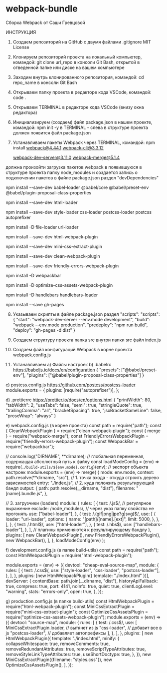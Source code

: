 # webpack-bundle

Сборка Webpack от Саши Гревцовой

ИНСТРУКЦИЯ

1. Создаем репозиторий на GitHub с двумя файлами
   .gitignore
   MIT License

2. Клонируем репозиторий проекта на локальный компьютер, командой:
   git clone url_repo
   в консоли Git Bash, открытой в отведенной папке или диске на вашем компьютере

3. Заходим внутрь клонированного репозитория, командой:
   cd repo_name
   в консоли Git Bash

4. Открываем папку проекта в редакторе кода VSCode, командой:
   code .

5. Открываем TERMINAL в редакторе кода VSCode (внизу окна редактора)

6. Инициализируем (создаем) файл package.json в нашем проекте, командой:
   npm init -y
   в TERMINAL - слева в структуре проекта должен появится файл package.json

7. Устанавливаем пакеты Webpack через TERMINAL, командой:
   npm install webpack@4.44.1 webpack-cli@3.3.12

   webpack-dev-server@3.11.0 webpack-merge@5.1.4

должна произойти загрузка пакетов webpack в появившуюся в структуре проекта папку node_modules и создается запись о подключении пакетов в файле package.json раздел "devDependencies"

npm install --save-dev babel-loader @babel/core @babel/preset-env @babel/plugin-proposal-class-properties

npm install --save-dev html-loader

npm install --save-dev style-loader css-loader postcss-loader postcss autoprefixer

npm install -D file-loader url-loader

npm install --save-dev html-webpack-plugin

npm install --save-dev mini-css-extract-plugin

npm install --save-dev clean-webpack-plugin

npm install --save-dev friendly-errors-webpack-plugin

npm install -D webpackbar

npm install -D optimize-css-assets-webpack-plugin

npm install -D handlebars handlebars-loader

npm install --save gh-pages

8. Указываем скрипты в файле package.json раздел "scripts":
   "scripts": {
   "start": "webpack-dev-server --env.mode development",
   "build": "webpack --env.mode production",
   "predeploy": "npm run build",
   "deploy": "gh-pages -d dist"
   }

9. Создаем структуру проекта
   папка src
   внутри папки src файл index.js

10. Создаем файл конфигураций Webpack в корне проекта
    webpack.config.js

11. Устанавливаем
    a) Файлы настроек
    b) .babelrc https://babeljs.io/docs/en/configuration
    {
    "presets": ["@babel/preset-env"],
    "plugins": ["@babel/plugin-proposal-class-properties"]
    }

c) postcss.config.js https://github.com/postcss/postcss-loader
module.exports = {
plugins: [require("autoprefixer")],
};

d) .prettierrc https://prettier.io/docs/en/options.html
{
"printWidth": 80,
"tabWidth": 2,
"useTabs": false,
"semi": true,
"stringleQuote": true,
"trailingComma": "all",
"bracketSpacing": true,
"jsxBracketSameLine": false,
"proseWrap": "always"
}

e) webpack.config.js (в корне проекта)
const path = require("path");
const { CleanWebpackPlugin } = require("clean-webpack-plugin");
const { merge } = require("webpack-merge");
const FriendlyErrorsWebpackPlugin = require("friendly-errors-webpack-plugin");
const WebpackBar = require("webpackbar");

// console.log("DIRNAME", **dirname); // глобальная переменная, содержащая абсолютный путь к файлу
const loadModeConfig = (env) =>
require(`./build-utils/${env.mode}.config`)(env);
// экспорт объекта настроек
module.exports = (env) =>
merge(
{
mode: env.mode,
context: path.resolve(**dirname, "src"),
// 1. точка входа - откуда строить дерево зависимостей
entry: "./index.js",
// 2. куда положить результирующий бандл
output: {
path: path.resolve(\_\_dirname, "dist"),
filename: "[name].bundle.js",
},

// 3. загрузчики (loaders)
module: {
rules: [
{
test: /\.js$/, // регулярное выражение
            exclude: /node_modules/, // через указ папку свойства не прогонять
            use: ["babel-loader"],
          },
          {
            test: /\.(gif|png|jpe?g|svg)$/,
use: [
{
loader: "url-loader",
options: {
name: "[path]/[name].[ext]",
limit: 5000,
},
},
],
},
{
test: /\.html$/,
            use: ["html-loader"],
          },
          {
            test: /\.hbs$/,
use: ["handlebars-loader"],
},
],
// плагины применяются к результирующему бандлу
},
plugins: [
new CleanWebpackPlugin(),
new FriendlyErrorsWebpackPlugin(),
new WebpackBar(),
],
},
loadModeConfig(env)
);

f) development.config.js (в папке build-utils)
const path = require("path");
const HtmlWebpackPlugin = require("html-webpack-plugin");

module.exports = (env) => ({
devtool: "cheap-eval-source-map",
module: {
rules: [
{
test: /\.css$/,
use: ["style-loader", "css-loader", "postcss-loader"],
},
],
},
plugins: [new HtmlWebpackPlugin({ template: "./index.html" })],
devServer: {
contentBase: path.join(\_\_dirname, "dist"),
historyApiFallback: true,
compress: true,
port: 4141,
noInfo: true,
quiet: true,
clientLogLevel: "warning",
stats: "errors-only",
open: true,
},
});

g) production.config.js (в папке build-utils)
const HtmlWebpackPlugin = require("html-webpack-plugin");
const MiniCssExtractPlugin = require("mini-css-extract-plugin");
const OptimizeCssAssetsPlugin = require("optimize-css-assets-webpack-plugin");
module.exports = (env) => ({
devtool: "source-map",
module: {
rules: [
{
test: /\.css$/,
use: [
MiniCssExtractPlugin.loader, // вытянет из js
"css-loader", // добавит все в js
"postcss-loader", // добавляет автопрефиксы
],
},
],
},
plugins: [
new HtmlWebpackPlugin({
template: "./index.html",
minify: {
collapseWhitespace: true,
removeComments: true,
removeRedundantAttributes: true,
removeScriptTypeAttributes: true,
removeStyleLinkTypeAttributes: true,
useShortDoctype: true,
},
}),
new MiniCssExtractPlugin({filename: "styles.css"}),
new OptimizeCssAssetsPlugin(),
],
});
